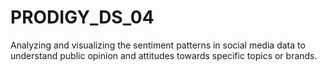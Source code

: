 # PRODIGY_DS_04
Analyzing and visualizing the sentiment patterns in social media data to understand public opinion and attitudes towards specific topics or brands.
